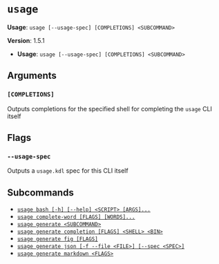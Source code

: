 # `usage`

**Usage**: `usage [--usage-spec] [COMPLETIONS] <SUBCOMMAND>`

**Version**: 1.5.1

- **Usage**: `usage [--usage-spec] [COMPLETIONS] <SUBCOMMAND>`

## Arguments

### `[COMPLETIONS]`

Outputs completions for the specified shell for completing the `usage` CLI itself

## Flags

### `--usage-spec`

Outputs a `usage.kdl` spec for this CLI itself

## Subcommands

- [`usage bash [-h] [--help] <SCRIPT> [ARGS]...`](/cli/reference/bash.md)
- [`usage complete-word [FLAGS] [WORDS]...`](/cli/reference/complete-word.md)
- [`usage generate <SUBCOMMAND>`](/cli/reference/generate.md)
- [`usage generate completion [FLAGS] <SHELL> <BIN>`](/cli/reference/generate/completion.md)
- [`usage generate fig [FLAGS]`](/cli/reference/generate/fig.md)
- [`usage generate json [-f --file <FILE>] [--spec <SPEC>]`](/cli/reference/generate/json.md)
- [`usage generate markdown <FLAGS>`](/cli/reference/generate/markdown.md)
